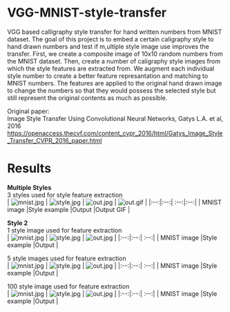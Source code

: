 # VGG-MNIST-style-transfer

VGG based calligraphy style transfer for hand written numbers from MNIST dataset. The goal of this project is to embed a certain caligraphy style to hand drawn numbers and test if m,ultiple style image use improves the transfer. First, we create a composite image of 10x10 random numbers from the MNIST dataset. Then, create a number of caligraphy style images from which the style features are extracted from. We augment each individual style number to create a better feature represantation and matching to MNIST numbers. The features are applied to the original hand drawn image to change the numbers so that they would possess the selected style but still represent the original contents as much as possible.

Original paper:  
Image Style Transfer Using Convolutional Neural Networks, Gatys L.A. et al, 2016  
https://openaccess.thecvf.com/content_cvpr_2016/html/Gatys_Image_Style_Transfer_CVPR_2016_paper.html


# Results  
**Multiple Styles**  
3 styles used for style feature extraction  
| ![mnist.jpg](https://github.com/reiniscimurs/VGG-MNIST-style-transfer/blob/main/mnist.jpg) | ![style.jpg](https://github.com/reiniscimurs/VGG-MNIST-style-transfer/blob/main/style.jpg) | ![out.jpg](https://github.com/reiniscimurs/VGG-MNIST-style-transfer/blob/main/out.jpg) | ![out.gif](https://github.com/reiniscimurs/VGG-MNIST-style-transfer/blob/main/output.gif) |
|:--:|:--:| :--:|:--:|
| MNIST image |Style example |Output |Output GIF |


**Style 2**  
1 style image used for feature extraction  
| ![mnist.jpg](https://github.com/reiniscimurs/VGG-MNIST-style-transfer/blob/main/results/res%20num2-1/mnist.jpg) | ![style.jpg](https://github.com/reiniscimurs/VGG-MNIST-style-transfer/blob/main/results/res%20num2-1/style.jpg) | ![out.jpg](https://github.com/reiniscimurs/VGG-MNIST-style-transfer/blob/main/results/res%20num2-1/out.jpg) |
|:--:|:--:| :--:|
| MNIST image |Style example |Output |

5 style images used for feature extraction  
| ![mnist.jpg](https://github.com/reiniscimurs/VGG-MNIST-style-transfer/blob/main/results/res%20num2-5/mnist.jpg) | ![style.jpg](https://github.com/reiniscimurs/VGG-MNIST-style-transfer/blob/main/results/res%20num2-5/style.jpg) | ![out.jpg](https://github.com/reiniscimurs/VGG-MNIST-style-transfer/blob/main/results/res%20num2-5/out.jpg) |
|:--:|:--:| :--:|
| MNIST image |Style example |Output |

100 style image used for feature extraction  
| ![mnist.jpg](https://github.com/reiniscimurs/VGG-MNIST-style-transfer/blob/main/results/res%20num2-100/mnist.jpg) | ![style.jpg](https://github.com/reiniscimurs/VGG-MNIST-style-transfer/blob/main/results/res%20num2-100/style.jpg) | ![out.jpg](https://github.com/reiniscimurs/VGG-MNIST-style-transfer/blob/main/results/res%20num2-100/out.jpg) |
|:--:|:--:| :--:|
| MNIST image |Style example |Output |



